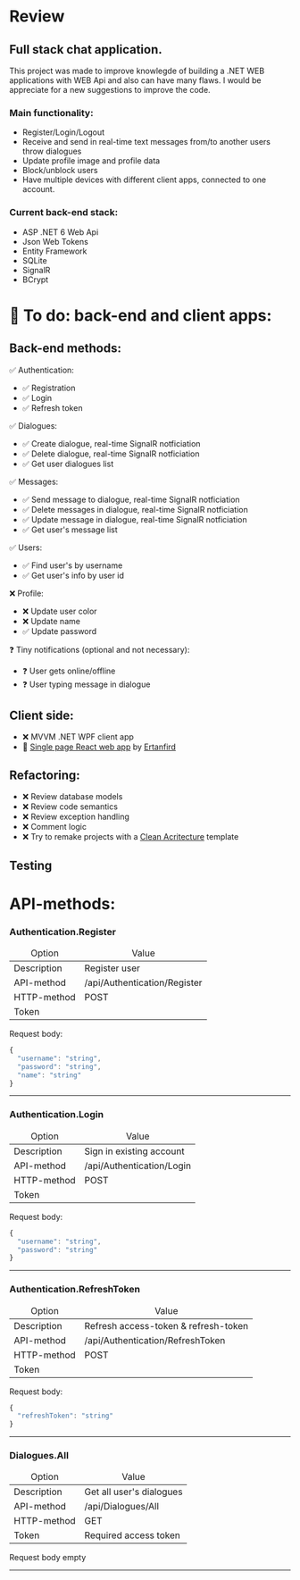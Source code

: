 # Review
 ## Full stack chat application.
 
This project was made to improve knowlegde of building a .NET WEB applications with WEB Api and also can have many flaws. I would be appreciate for a new suggestions to improve the code. 
 
 ### Main functionality:
 - Register/Login/Logout
 - Receive and send in real-time text messages from/to another users throw dialogues
 - Update profile image and profile data
 - Block/unblock users 
 - Have multiple devices with different client apps, connected to one account. 
 
### Current back-end stack:
- ASP .NET 6 Web Api
- Json Web Tokens
- Entity Framework
- SQLite
- SignalR
- BCrypt

# 🚩 To do: back-end and client apps:
## Back-end methods:
✅ Authentication:
- ✅ Registration
- ✅ Login
- ✅ Refresh token

✅ Dialogues:
- ✅ Create dialogue, real-time SignalR notficiation 
- ✅ Delete dialogue, real-time SignalR notficiation 
- ✅ Get user dialogues list

✅ Messages:
- ✅ Send message to dialogue, real-time SignalR notficiation 
- ✅ Delete messages in dialogue, real-time SignalR notficiation 
- ✅ Update message in dialogue, real-time SignalR notficiation 
- ✅ Get user's message list 

✅ Users:
- ✅ Find user's by username
- ✅ Get user's info by user id

❌ Profile:
- ❌ Update user color
- ❌ Update name
- ✅ Update password

❓ Tiny notifications (optional and not necessary):
- ❓ User gets online/offline
- ❓ User typing message in dialogue

## Client side:
- ❌ MVVM .NET WPF client app
- 🚩 <a href="https://github.com/ertanfird/simplify">Single page React web app</a> by <a href="https://github.com/ertanfird">Ertanfird</a>

## Refactoring:
- ❌ Review database models
- ❌ Review code semantics
- ❌ Review exception handling
- ❌ Comment logic
- ❌ Try to remake projects with a <a href="Trying to remake it for Clean Acritecture">Clean Acritecture</a> template

## Testing


# API-methods:

### Authentication.Register
<table>
  <thead align="center">
    <tr border: none;>
      <td>Option</td>
      <td>Value</td>
    </tr>
  </thead>
  <tbody>
    <tr>
      <td>Description</td>
      <td>Register user</td>
    </tr>
    <tr>
      <td>API-method</td>
      <td>/api/Authentication/Register</td>
    </tr>
    <tr>
      <td>HTTP-method</td>
      <td>POST</td>
    </tr>
    <tr>
      <td>Token</td>
      <td></td>
    </tr>
  </tbody>
</table>


Request body:
```js
{
  "username": "string",
  "password": "string",
  "name": "string"
}
```
---
### Authentication.Login
<table>
  <thead align="center">
    <tr border: none;>
      <td>Option</td>
      <td>Value</td>
    </tr>
  </thead>
  <tbody>
    <tr>
      <td>Description</td>
      <td>Sign in existing account</td>
    </tr>
    <tr>
      <td>API-method</td>
      <td>/api/Authentication/Login</td>
    </tr>
    <tr>
      <td>HTTP-method</td>
      <td>POST</td>
    </tr>
    <tr>
      <td>Token</td>
      <td></td>
    </tr>
  </tbody>
</table>

Request body:
```js
{
  "username": "string",
  "password": "string"
}
```
---
### Authentication.RefreshToken
<table>
  <thead align="center">
    <tr border: none;>
      <td>Option</td>
      <td>Value</td>
    </tr>
  </thead>
  <tbody>
    <tr>
      <td>Description</td>
      <td>Refresh access-token & refresh-token</td>
    </tr>
    <tr>
      <td>API-method</td>
      <td>/api/Authentication/RefreshToken</td>
    </tr>
    <tr>
      <td>HTTP-method</td>
      <td>POST</td>
    </tr>
    <tr>
      <td>Token</td>
      <td></td>
    </tr>
  </tbody>
</table>

Request body:
```js
{
  "refreshToken": "string"
}
```
---
### Dialogues.All
<table>
  <thead align="center">
    <tr border: none;>
      <td>Option</td>
      <td>Value</td>
    </tr>
  </thead>
  <tbody>
    <tr>
      <td>Description</td>
      <td>Get all user's dialogues</td>
    </tr>
    <tr>
      <td>API-method</td>
      <td>/api/Dialogues/All</td>
    </tr>
    <tr>
      <td>HTTP-method</td>
      <td>GET</td>
    </tr>
    <tr>
      <td>Token</td>
      <td>Required access token</td>
    </tr>
  </tbody>
</table>

Request body empty

---
